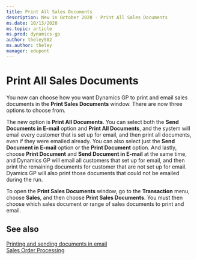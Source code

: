 ```yaml
---
title: Print All Sales Documents
description: New in October 2020 - Print All Sales Documents
ms.date: 10/13/2020
ms.topic: article
ms.prod: dynamics-gp
author: theley502
ms.author: theley
manager: edupont
---
```


# Print All Sales Documents

You now can choose how you want Dynamics GP to print and email sales documents in the **Print Sales Documents** window. There are now three options to choose from.  

The new option is **Print All Documents**. You can select both the **Send Documents in E-mail** option and **Print All Documents**, and the system will email every customer that is set up for email, and then print all documents, even if they were emailed already. You can also select just the **Send Document in E-mail** option or the **Print Document** option. And lastly, choose **Print Document** and **Send Document in E-mail** at the same time, and Dynamics GP will email all customers that set up for email, and then print the remaining documents for customer that are not set up for email. Dyamics GP will also print those documents that could not be emailed during the run.  

To open the **Print Sales Documents** window, go to the **Transaction** menu, choose **Sales**, and then choose **Print Sales Documents**. You must then choose which sales document or range of sales documents to print and email.  

## See also

[Printing and sending documents in email](../distribution/sales-order-processing-part4-transaction-activity.md#chapter-24-printing-and-sending-documents-in-email)  
[Sales Order Processing](../distribution/sales-order-processing.md)  
